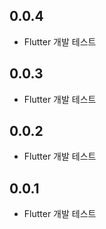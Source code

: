 ## 0.0.4
* Flutter 개발 테스트
## 0.0.3
* Flutter 개발 테스트
## 0.0.2
* Flutter 개발 테스트
## 0.0.1
* Flutter 개발 테스트